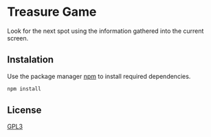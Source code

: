 # Treasure Game

Look for the next spot using the information gathered into the current screen.

## Instalation

Use the package manager [npm](https://www.nodejs.org) to install required dependencies.
```bash
npm install
```

## License
[GPL3](https://www.gnu.org/licenses/gpl-3.0.en.html)